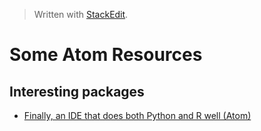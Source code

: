 > Written with [StackEdit](https://stackedit.io/).

# Some Atom Resources

## Interesting packages

- [Finally, an IDE that does both Python and R well (Atom)]()


<!--stackedit_data:
eyJoaXN0b3J5IjpbMTM2NzczOTI0Ml19
-->